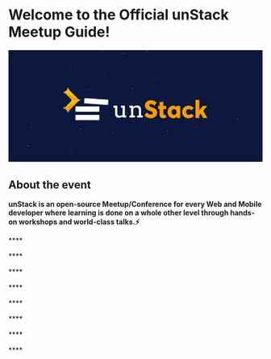 # Welcome to the Official unStack Meetup Guide!

![](.gitbook/assets/unstack-1.png)



## About the event

**unStack is an open-source Meetup/Conference for every Web and Mobile developer where learning is done on a whole other level through hands-on workshops and world-class talks.⚡️**

\*\*\*\*

\*\*\*\*

\*\*\*\*

\*\*\*\*

\*\*\*\*

\*\*\*\*

\*\*\*\*

\*\*\*\*

